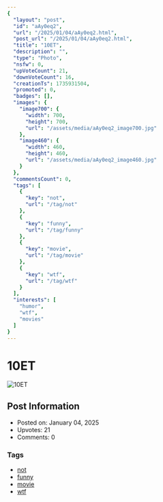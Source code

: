 ```yaml
---
{
  "layout": "post",
  "id": "aAy0eq2",
  "url": "/2025/01/04/aAy0eq2.html",
  "post_url": "/2025/01/04/aAy0eq2.html",
  "title": "10ET",
  "description": "",
  "type": "Photo",
  "nsfw": 0,
  "upVoteCount": 21,
  "downVoteCount": 16,
  "creationTs": 1735931504,
  "promoted": 0,
  "badges": [],
  "images": {
    "image700": {
      "width": 700,
      "height": 700,
      "url": "/assets/media/aAy0eq2_image700.jpg"
    },
    "image460": {
      "width": 460,
      "height": 460,
      "url": "/assets/media/aAy0eq2_image460.jpg"
    }
  },
  "commentsCount": 0,
  "tags": [
    {
      "key": "not",
      "url": "/tag/not"
    },
    {
      "key": "funny",
      "url": "/tag/funny"
    },
    {
      "key": "movie",
      "url": "/tag/movie"
    },
    {
      "key": "wtf",
      "url": "/tag/wtf"
    }
  ],
  "interests": [
    "humor",
    "wtf",
    "movies"
  ]
}
---
```


# 10ET

![10ET](/assets/media/aAy0eq2_image700.jpg)

## Post Information

- Posted on: January 04, 2025
- Upvotes: 21
- Comments: 0

### Tags

- [not](/tag/not)
- [funny](/tag/funny)
- [movie](/tag/movie)
- [wtf](/tag/wtf)
